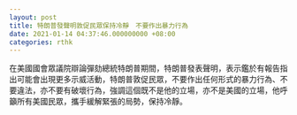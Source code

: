 ```yaml
---
layout: post
title: 特朗普發聲明敦促民眾保持冷靜　不要作出暴力行為
date: 2021-01-14 04:37:46.000000000 +08:00
categories: rthk
---
```


在美國國會眾議院辯論彈劾總統特朗普期間，特朗普發表聲明，表示鑑於有報告指出可能會出現更多示威活動，特朗普敦促民眾，不要作出任何形式的暴力行為、不要違法，亦不要有破壞行為，強調這個既不是他的立場，亦不是美國的立場，他呼籲所有美國民眾，攜手緩解緊張的局勢，保持冷靜。
